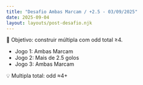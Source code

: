 ```yaml
---
title: "Desafio Ambas Marcam / +2.5 - 03/09/2025"
date: 2025-09-04
layout: layouts/post-desafio.njk
---
```


🎯 Objetivo: construir múltipla com odd total ≥4.  

- Jogo 1: Ambas Marcam  
- Jogo 2: Mais de 2.5 golos  
- Jogo 3: Ambas Marcam  

💡 Multipla total: odd ≈4+

